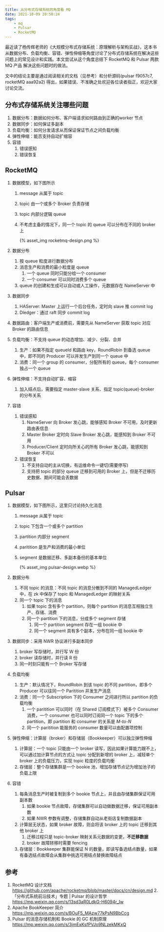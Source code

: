 ```yaml
---
title: 从分布式存储系统的角度看 MQ
date: 2021-10-09 20:50:24
tags:
    - mq
    - Pulsar
    - RocketMQ
---
```

最近读了杨传辉老师的《大规模分布式存储系统：原理解析与架构实战》，这本书从数据分布、负载均衡、容错、弹性伸缩等角度讨论了分布式存储系统在解决这些问题上的常见设计和实践。本文尝试从这个角度总结下 RocketMQ 和 Pulsar 两款 MQ 产品 解决这些问题时的做法。

文中的结论主要是通过阅读相关的文档（见参考）和分析源码(pulsar f9057c7, rocketMQ aaa92a2) 得出，如果错误、不准确之处欢迎各位读者指正，欢迎大家讨论交流。

## 分布式存储系统关注哪些问题
1. 数据分布：数据如何分布、客户端请求如何路由到正确的worker 节点
2. 数据同步：如何保证多副本
3. 负载均衡：如何分发请求从而保证保证节点之间负载均衡
4. 弹性伸缩：能否支持自动扩缩容
5. 容错
    1. 错误感知
    2. 错误恢复

## RocketMQ
1. 数据模型，如下图所示
    1. message 从属于 topic
    2. topic 由一个或多个 Broker 负责存储
    3. topic 内部分逻辑 queue
    4. 不考虑主备的情况下，同一个 topic 的 queue 可以分布在不同的 broker 上

        {% asset_img rocketmq-design.png %}

2. 数据分布
    1. 按 queue 粒度进行数据分布
    2. 消息生产和消费的最小粒度是 queue
        1. 一个 queue 同时只能分给一个 consumer
        2. 一个 consumer 可以同时消费多个 queue
    3. queue 的创建和生成可以自动或人工操作，元数据存在 NameServer 中
3. 数据同步
    1. HAServer: Master 上运行一个后台任务，定时向 slave 推 commit log
    2. Dledger：通过 raft 同步 commit log
4. 数据路由：客户端生产或消费前，需要先从 NameServer 获取 topic 对应 Broker 的路由信息
5. 负载均衡：不支持 queue 的动态增加、减少、分裂、合并
    1. 生产：如果不指定 queueId 和路由 key，RoundRobin 到备选 queue 中，即不同的 Producer 可以并发生产到同一个 queue 中
    2. 消费：同一个 group 的 consumer，分配所有的 queue，每个 consumer 独占一个 queue
6. 弹性伸缩：不支持自动扩容、缩容
    1. 加入结点后，需要指定 master-slave 关系、指定 topic(queue)-broker 的分布关系
7. 容错
    1. 错误感知
        1. NameServer 向 Broker 发心跳，能够感知 Broker 不可用，及时更新路由表信息
        2. Master Broker 定时向 Slave Broker 发心跳，能感知到 Broker 不可用
        3. Producer/Client 定时向所关心的所有 Broker 发心跳，能感知到 Broker 不可以
    2. 错误恢复
        1. 不支持自动的主从切换，有运维命令一键切(需要停写)
        2. 支持把 topic 的部分 queue 迁移到可用的 Broker 上，但是不迁移历史数据、期间可能会丢数据

## Pulsar
1. 数据模型，如下图所示，这里只讨论持久化消息
    1. message 从属于 topic
    2. topic 下包含一个或多个 partition
    3. partition 内部分 segment
    4. paritition 是生产和消费的最小单位
    5. segment 是数据迁移、多副本备份的基本单位 

        {% asset_img pulsar-design.webp %}

2. 数据分布
    1. 不同 topic 的消息：不同 topic 的消息分散到不同的 ManagedLedger 中，在 zk 中保存了 topic 和 ManagedLedger 的映射关系
    2. 同一个 topic 下的消息
        1. 如果 topic 含有多个 partition，则每个 partition 的消息互相独立生产、存储、消费
        2. 同一个 partition 下的消息，分成多个 segment 存储
            1. 同一个 partition segment 存在一组 bookie 中
            2. 同一个 segment 具有多个副本，分布在同一组 bookie 中
3. 数据同步：采用 NWR 协议进行多副本同步
    1. broker 写存储时，并行写 W 份
    2. broker 读存储时，并行读 R 份
    3. 同一时刻只能有一个 Broker 写存储
4. 负载均衡
    1. 生产：默认情况下，RoundRobin 到该 topic 的不同 partition，即多个 Producer 可以往同一个 Paritition 并发生产消息
    2. 消费：同一个 Subscription 下的 Consumer 之间进行所以 partition 的负载均衡
        1. 一个 paritition 可以同时（在 Shared 订阅模式下）被多个 Consumer 消费，一个 consumer 也可以同时订阅同一个 topic 下的多个 partition，即 partition 和 consumer 的关系是 *M-to-N*
        2. 同一个 paritition 能服务的 consumer 数量可以由配置项控制
5. 弹性伸缩：计算层（broker）和存储层（Bookkeeper）可以独立弹性伸缩
    1. 计算层：一个 topic 只能由一个 broker 读写，因此如果计算能力跟不上，可以通过加计算节点的方式让 topic 分配到新增的 broker 上，减轻单个 broker 上的负载压力，实现 topic 粒度的负载均衡
    2. 存储层：整个存储集群是一个 bookie 池，增加存储节点记为增加池子的负载上限
6. 容错
    1. 每条消息生产时被复制到多个 bookie 节点上，并且由存储集群保证可用副本数
        1. 如果 bookie 节点故障，存储集群可以自动做数据迁移，保证可用副本数
        2. 如果 NWR 参数有调整，存储集群自动从老街店复制数据副本
    2. 计算层无状态，如果 broker 故障，则会将该 broker 上的 topic 迁移到其他 broker 上
        1. 迁移过程只是 topic-broker 映射关系元数据的变更，**不迁移数据**
        2. broker 故障转移时需要 fencing
    3. 存储层：Bookkeeper 集群能保证 N 的数量，即读写备选结点数量，如果有备选结点故障会从集群中挑选可用结点替换故障结点

## 参考
1. RocketMQ 设计文档 https://github.com/apache/rocketmq/blob/master/docs/cn/design.md
2.「分布式系统前沿技术」专题 | Pulsar 的设计哲学 https://mp.weixin.qq.com/s/13sd3aR0LdkG-H6094r_Iw
3. Apache BookKeeper 简介 https://mp.weixin.qq.com/s/BOuF5_MAzw77kPsN9BbCcg
4. Pulsar 的消息存储机制和 Bookie 的 GC 机制原理 https://mp.weixin.qq.com/s/3jmExKsfPVJo9NLzekMKxQ
